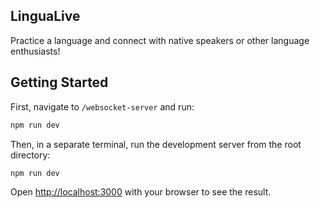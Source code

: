 ## LinguaLive

Practice a language and connect with native speakers or other language enthusiasts!

## Getting Started

First, navigate to `/websocket-server` and run:

```bash
npm run dev
```

Then, in a separate terminal, run the development server from the root directory:

```bash
npm run dev
```

Open [http://localhost:3000](http://localhost:3000) with your browser to see the result.
